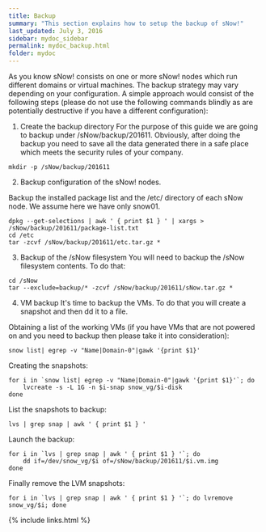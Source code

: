 ```yaml
---
title: Backup
summary: "This section explains how to setup the backup of sNow!"
last_updated: July 3, 2016
sidebar: mydoc_sidebar
permalink: mydoc_backup.html
folder: mydoc
---
```

As you know sNow! consists on one or more sNow! nodes which run different domains or virtual machines. The backup strategy may vary depending on your configuration. A simple approach would consist of the following steps (please do not use the following commands blindly as are potentially destructive if you have a different configuration):

1. Create the backup directory
For the purpose of this guide we are going to backup under /sNow/backup/201611. Obviously, after doing the backup you need to save all the data generated there in a safe place which meets the security rules of your company.
```
mkdir -p /sNow/backup/201611 
```
2. Backup configuration of the sNow! nodes.

Backup the installed package list and the /etc/ directory of each sNow node. We assume here we have only snow01.
```    
dpkg --get-selections | awk ' { print $1 } ' | xargs > /sNow/backup/201611/package-list.txt
cd /etc
tar -zcvf /sNow/backup/201611/etc.tar.gz *
```
3. Backup of the /sNow filesystem
You will need to backup the /sNow filesystem contents. To do that:
```
cd /sNow
tar --exclude=backup/* -zcvf /sNow/backup/201611/sNow.tar.gz *
```
4. VM backup
It's time to backup the VMs. To do that you will create a snapshot and then dd it to a file.

Obtaining a list of the working VMs (if you have VMs that are not powered on and you need to backup then please take it into consideration):
```
snow list| egrep -v "Name|Domain-0"|gawk '{print $1}'
```
Creating the snapshots:
```
for i in `snow list| egrep -v "Name|Domain-0"|gawk '{print $1}'`; do 
    lvcreate -s -L 1G -n $i-snap snow_vg/$i-disk
done
```
List the snapshots to backup:
```
lvs | grep snap | awk ' { print $1 } '
```
Launch the backup:
```
for i in `lvs | grep snap | awk ' { print $1 } '`; do 
    dd if=/dev/snow_vg/$i of=/sNow/backup/201611/$i.vm.img
done
```
Finally remove the LVM snapshots:
```
for i in `lvs | grep snap | awk ' { print $1 } '`; do lvremove snow_vg/$i; done
```
{% include links.html %}
